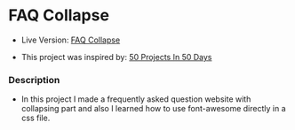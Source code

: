 # FAQ Collapse 

- Live Version: [FAQ Collapse](https://faq-collapse-gsindar.vercel.app/)

- This project was inspired by: [50 Projects In 50 Days](https://www.udemy.com/course/50-projects-50-days/)

### Description

- In this project I made a frequently asked question website with collapsing part and also I learned how to use font-awesome directly in a css file. 
